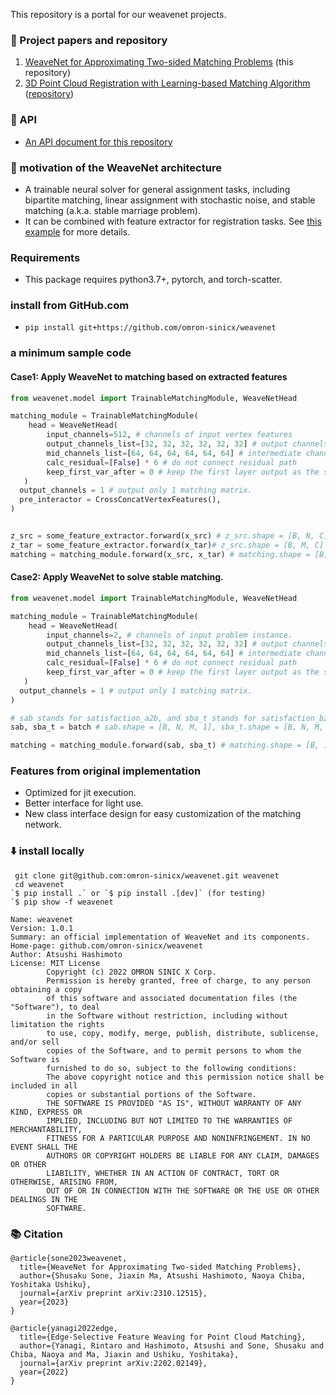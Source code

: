 This repository is a portal for our weavenet projects.

### 📄 Project papers and repository
1. [WeaveNet for Approximating Two-sided Matching Problems](https://arxiv.org/abs/2310.12515) (this repository)
3. [3D Point Cloud Registration with Learning-based Matching Algorithm](https://arxiv.org/abs/2202.02149) ([repository](https://github.com/omron-sinicx/EdgeSelectiveFeatureWeaving))

### 🧰 API
- [An API document for this repository](https://omron-sinicx.github.io/weavenet/main/)
### 🦾 motivation of the WeaveNet architecture
- A trainable neural solver for general assignment tasks, including bipartite matching, linear assignment with stochastic noise, and stable matching (a.k.a. stable marriage problem).
- It can be combined with feature extractor for registration tasks. See [this example](https://arxiv.org/abs/2202.02149) for more details.

### Requirements
- This package requires python3.7+, pytorch, and torch-scatter.

### install from GitHub.com
- `pip install git+https://github.com/omron-sinicx/weavenet`

### a minimum sample code

#### Case1: Apply WeaveNet to matching based on extracted features

```python:case1.py
from weavenet.model import TrainableMatchingModule, WeaveNetHead

matching_module = TrainableMatchingModule(
    head = WeaveNetHead(
        input_channels=512, # channels of input vertex features
        output_channels_list=[32, 32, 32, 32, 32, 32] # output channels of each layers
        mid_channels_list=[64, 64, 64, 64, 64, 64] # intermediate channels of each layers
        calc_residual=[False] * 6 # do not connect residual path
        keep_first_var_after = 0 # keep the first layer output as the source of first residual path.      
   )
  output_channels = 1 # output only 1 matching matrix.
  pre_interactor = CrossConcatVertexFeatures(),
)


z_src = some_feature_extractor.forward(x_src) # z_src.shape = [B, N, C]
z_tar = some_feature_extractor.forward(x_tar)# z_src.shape = [B, M, C]
matching = matching_module.forward(x_src, x_tar) # matching.shape = [B, 1, N, M]

```

#### Case2: Apply WeaveNet to solve stable matching.
```python:case2.py
from weavenet.model import TrainableMatchingModule, WeaveNetHead

matching_module = TrainableMatchingModule(
    head = WeaveNetHead(
        input_channels=2, # channels of input problem instance.
        output_channels_list=[32, 32, 32, 32, 32, 32] # output channels of each layers
        mid_channels_list=[64, 64, 64, 64, 64, 64] # intermediate channels of each layers
        calc_residual=[False] * 6 # do not connect residual path
        keep_first_var_after = 0 # keep the first layer output as the source of first residual path.      
   )
  output_channels = 1 # output only 1 matching matrix.
)

# sab stands for satisfaction_a2b, and sba_t stands for satisfaction_b2a_transposed
sab, sba_t = batch # sab.shape = [B, N, M, 1], sba_t.shape = [B, N, M, 1]. 

matching = matching_module.forward(sab, sba_t) # matching.shape = [B, 1, N, M]

```

### Features from original implementation
- Optimized for jit execution.
- Better interface for light use.
- New class interface design for easy customization of the matching network.


### ⬇️ install locally
```
 git clone git@github.com:omron-sinicx/weavenet.git weavenet
 cd weavenet
`$ pip install .` or `$ pip install .[dev]` (for testing)
`$ pip show -f weavenet
```

```
Name: weavenet
Version: 1.0.1
Summary: an official implementation of WeaveNet and its components.
Home-page: github.com/omron-sinicx/weavenet
Author: Atsushi Hashimoto
License: MIT License
        Copyright (c) 2022 OMRON SINIC X Corp.
        Permission is hereby granted, free of charge, to any person obtaining a copy
        of this software and associated documentation files (the "Software"), to deal
        in the Software without restriction, including without limitation the rights
        to use, copy, modify, merge, publish, distribute, sublicense, and/or sell
        copies of the Software, and to permit persons to whom the Software is
        furnished to do so, subject to the following conditions:
        The above copyright notice and this permission notice shall be included in all
        copies or substantial portions of the Software.
        THE SOFTWARE IS PROVIDED "AS IS", WITHOUT WARRANTY OF ANY KIND, EXPRESS OR
        IMPLIED, INCLUDING BUT NOT LIMITED TO THE WARRANTIES OF MERCHANTABILITY,
        FITNESS FOR A PARTICULAR PURPOSE AND NONINFRINGEMENT. IN NO EVENT SHALL THE
        AUTHORS OR COPYRIGHT HOLDERS BE LIABLE FOR ANY CLAIM, DAMAGES OR OTHER
        LIABILITY, WHETHER IN AN ACTION OF CONTRACT, TORT OR OTHERWISE, ARISING FROM,
        OUT OF OR IN CONNECTION WITH THE SOFTWARE OR THE USE OR OTHER DEALINGS IN THE
        SOFTWARE.

```


### 📚 Citation
```
@article{sone2023weavenet,
  title={WeaveNet for Approximating Two-sided Matching Problems},
  author={Shusaku Sone, Jiaxin Ma, Atsushi Hashimoto, Naoya Chiba, Yoshitaka Ushiku},
  journal={arXiv preprint arXiv:2310.12515},
  year={2023}
}
```
```
@article{yanagi2022edge,
  title={Edge-Selective Feature Weaving for Point Cloud Matching},
  author={Yanagi, Rintaro and Hashimoto, Atsushi and Sone, Shusaku and Chiba, Naoya and Ma, Jiaxin and Ushiku, Yoshitaka},
  journal={arXiv preprint arXiv:2202.02149},
  year={2022}
}
```
